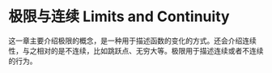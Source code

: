 # 极限与连续 Limits and Continuity

这一章主要介绍极限的概念，是一种用于描述函数的变化的方式。还会介绍连续性，与之相对的是不连续，比如跳跃点、无穷大等。极限用于描述连续或者不连续的行为。
